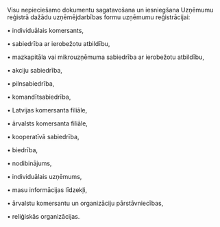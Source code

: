 Visu nepieciešamo dokumentu sagatavošana un iesniegšana Uzņēmumu reģistrā dažādu uzņēmējdarbības formu uzņēmumu reģistrācijai:

• individuālais komersants,

• sabiedrība ar ierobežotu atbildību,

• mazkapitāla vai mikrouzņēmuma sabiedrība ar ierobežotu atbildību,

• akciju sabiedrība,

• pilnsabiedrība,

• komandītsabiedrība,

• Latvijas komersanta filiāle,

• ārvalsts komersanta filiāle,

• kooperatīvā sabiedrība,

• biedrība,

• nodibinājums,

• individuālais uzņēmums,

• masu informācijas līdzekļi,

• ārvalstu komersantu un organizāciju pārstāvniecības,

• reliģiskās organizācijas.